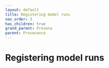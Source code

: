 ```yaml
---
layout: default
title: Registering model runs
nav_order: 3
has_children: true
grand_parent: Provena
parent: Provenance
---
```

# Registering model runs